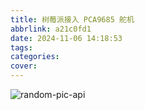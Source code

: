```yaml
---
title: 树莓派接入 PCA9685 舵机
abbrlink: a21c0fd1
date: 2024-11-06 14:18:53
tags:
categories:
cover:
---
```


![random-pic-api](https://cover.dong4j.ink:1024)

<!-- https://unsplash.com/photos/black-and-blue-usb-cable-9wWX_jwDHeM -->
